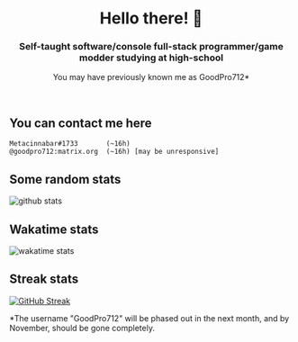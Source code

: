 <h1 align="center">Hello there! 👋</h1>
<h3 align="center">Self-taught software/console full-stack programmer/game modder studying at high-school</h3>
<p align="center">You may have previously known me as GoodPro712*</p>

<br>

## You can contact me here
```
Metacinnabar#1733       (~16h)
@goodpro712:matrix.org  (~16h) [may be unresponsive]
```

## Some random stats
![github stats](https://github-readme-stats.vercel.app/api?username=Metacinnabar&custom_title=Random+GitHub+stats&show_icons=true&theme=gruvbox&hide_border=true&count_private=true&text_color=ffffdf)

## Wakatime stats
![wakatime stats](https://github-readme-stats.vercel.app/api/wakatime?username=@Metacinnabar&range=last_7_days&custom_title=Wakatime+stats+for+the+last+week&layout=compact&theme=gruvbox&hide_border=true&text_color=ffffdf&langs_count=6)

## Streak stats
[![GitHub Streak](https://streakstats.metacinna.bar?user=Metacinnabar&theme=gruvbox&hide_border=true&dates=FFFFDF)](https://git.io/streak-stats)

\*The username "GoodPro712" will be phased out in the next month, and by November, should be gone completely.
